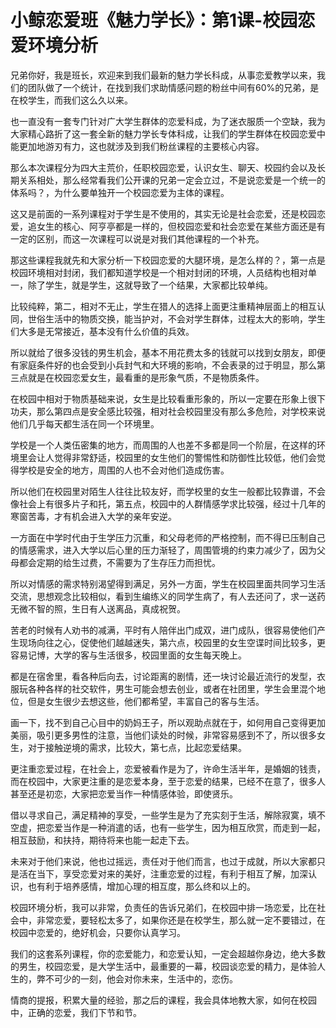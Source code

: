 # 小鲸恋爱班《魅力学长》：第1课-校园恋爱环境分析

兄弟你好，我是班长，欢迎来到我们最新的魅力学长科成，从事恋爱教学以来，我们的团队做了一个统计，在找到我们求助情感问题的粉丝中间有60%的兄弟，是在校学生，而我们这么久以来。

也一直没有一套专门针对广大学生群体的恋爱科成，为了迷衣服质一个空缺，我为大家精心路折了这一套全新的魅力学长专体科成，让我们的学生群体在校园恋爱中能更加地游刃有力，这也就涉及到我们粉丝课程的主要核心内容。

那么本次课程分为四大主荒价，任职校园恋爱，认识女生、聊天、校园约会以及长期关系相处，那么经常看我们公开课的兄弟一定会立过，不是说恋爱是一个统一的体系吗？，为什么要单独开一个校园恋爱为主体的课程。

这又是前面的一系列课程对于学生是不使用的，其实无论是社会恋爱，还是校园恋爱，追女生的核心、阿亨亭都是一样的，但校园恋爱和社会恋爱在某些方面还是有一定的区别，而这一次课程可以说是对我们其他课程的一个补充。

那这些课程我就先和大家分析一下校园恋爱的大腿环境，是怎么样的？，第一点是校园环境相对封闭，我们都知道学校是一个相对封闭的环境，人员结构也相对单一，除了学生，就是学生，这就导致了一个结果，大家都比较单纯。

比较纯粹，第二，相对不无止，学生在猎人的选择上面更注重精神层面上的相互认同，世俗生活中的物质交换，能当护对，不会对学生群体，过程太大的影响，学生们大多是无常接近，基本没有什么价值的兵效。

所以就给了很多没钱的男生机会，基本不用花费太多的钱就可以找到女朋友，即便有家庭条件好的也会受到小兵封气和大环境的影响，不会表录的过于明显，那么第三点就是在校园恋爱女生，最看重的是形象气质，不是物质条件。

在校园中相对于物质基础来说，女生是比较看重形象的，所以一定要在形象上很下功夫，那么第四点是安全感比较强，相对社会校园里没有那么多危险，对学校来说他们几乎每天都生活在同一个环境里。

学校是一个人类伍密集的地方，而周围的人也差不多都是同一个阶层，在这样的环境里会让人觉得非常舒适，校园里的女生他们的警惕性和防御性比较低，他们会觉得学校是安全的地方，周围的人也不会对他们造成伤害。

所以他们在校园里对陌生人往往比较友好，而学校里的女生一般都比较靠谱，不会像社会上有很多片子和托，第五点，校园中的人群情感学求比较强，经过十几年的寒窗苦毒，才有机会进入大学的亲年安逆。

一方面在中学时代由于生学压力沉重，和父母老师的严格控制，而不得已压制自己的情感需求，进入大学以后心里的压力渐轻了，周围管境的约束力减少了，因为父母都会定期的给生过费，不需要为了生存压力而担忧。

所以对情感的需求特别渴望得到满足，另外一方面，学生在校园里面共同学习生活交流，思想观念比较相似，看到生编练义的同学生病了，有人去还问了，求一送药无微不智的照，生日有人送离品，真成祝贺。

苦老的时候有人劝书的减满，平时有人陪伴出门成双，进门成队，很容易使他们产生现场向往之心，促使他们越越迷失，第六点，校园里的女生空谍时间比较多，更容易记博，大学的客与生活很多，校园里面的女生每天晚上。

都是在宿舍里，看各种后向去，讨论距离的剧情，还一块讨论最近流行的发型，衣服玩各种各样的社交软件，男生可能会想去创业，或者在社团里，学生会里混个地位，但是女生很少去想这些，他们都希望，丰富自己的客与生活。

画一下，找不到自己心目中的奶妈王子，所以观助点就在于，如何用自己变得更加美丽，吸引更多男性的注意，当他们读处的时候，非常容易感到不了，所以很多女生，对于接触逆境的需求，比较大，第七点，比起恋爱结果。

更注重恋爱过程，在社会上，恋爱被看作是为了，许命生活半年，是婚姻的钱责，而在校园中，大家更注重的是恋爱本身，至于恋爱的结果，已经不在意了，很多人甚至还是初恋，大家把恋爱当作一种情感体验，即使贤乐。

借以寻求自己，满足精神的享受，一些学生是为了充实刻于生活，解除寂寞，填不空虚，把恋爱当作是一种消遣的话，也有一些学生，因为相互欣赏，而走到一起，相互鼓励，和扶持，期待将来也能一起走下去。

未来对于他们来说，他也过摇远，责任对于他们而言，也过于成就，所以大家都只是活在当下，享受恋爱对来的美好，注重恋爱的过程，有利于相互了解，加深认识，也有利于培养感情，增加心理的相互度，那么终和以上的。

校园环境分析，我可以非常，负责任的告诉兄弟们，在校园中排一场恋爱，比在社会中，非常恋爱，要轻松太多了，如果你还是在校学生，那么就一定不要错过，在校园中恋爱的，绝好机会，只要你认真学习。

我们的这套系列课程，你的恋爱能力，和恋爱认知，一定会超越你身边，绝大多数的男生，校园恋爱，是大学生活中，最重要的一幕，校园谈恋爱的精力，是体验人生的，弊不可少的一刻，他会对你未来，生活中的，恋伤。

情商的提报，积累大量的经验，那之后的课程，我会具体地教大家，如何在校园中，正确的恋爱，我们下节和节。
